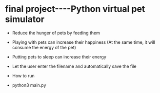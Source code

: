 # final project----Python virtual pet simulator

- Reduce the hunger of pets by feeding them
- Playing with pets can increase their happiness (At the same time, it will consume the energy of the pet)
- Putting pets to sleep can increase their energy
- Let the user enter the filename and automatically save the file

- How to run
- python3 main.py

  
